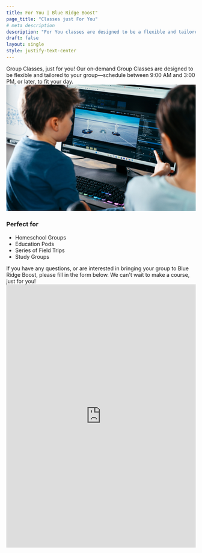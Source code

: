 ```yaml
---
title: For You | Blue Ridge Boost"
page_title: "Classes just For You"
# meta description
description: "For You classes are designed to be a flexible and tailored option for your group of students. "
draft: false
layout: single
style: justify-text-center
---
```

<div class="container py-1 px-3 px-md-4 px-lg-5">
  <div class="row align-items-center g-0">
    <div class="col-12 col-md-6">
      Group Classes, just for you! Our on‑demand Group Classes are designed to be flexible and tailored to your group—schedule between 9:00 AM and 3:00 PM, or later, to fit your day.
    </div>
  </div>
 <div class="row align-items-center g-4 d-none d-md-flex">
    <div class="col-12 col-md-6">
      <img
        src="images/here.jpg"
        class="img-fluid rounded"
        alt="Dorina and Maxwell working on Fortnite game development in Unreal Engine"
      />
    </div>
    <div class="col-12 col-md-6">
      <h3 class="mb-1 mb-md-3 section-title-sm-tight">Perfect for</h3>
      <ul class="feature-list fs-5 mb-0">
        <li>Homeschool Groups</li>
        <li>Education Pods</li>
        <li>Series of Field Trips</li>
        <li>Study Groups</li>
      </ul>
    </div>
  </div>
  <div class="row mt-0">
    <div class="col-12 col-lg-10 col-xl-8">
        If you have any questions, or are interested in bringing your group to Blue Ridge Boost, please fill in the form below.
        We can't wait to make a course, just for you!<br>
      <iframe
        id="JotFormIFrame-252767528606063"
        title="Homeschooling Class/Field Trip Interest Form"
        allow="geolocation; microphone; camera; fullscreen; payment"
        src="https://form.jotform.com/252767528606063"
        frameborder="0"
        style="min-width:100%; max-width:100%; height:700px; border:none;"
        scrolling="no"
      ></iframe>
      <script src="https://cdn.jotfor.ms/s/umd/latest/for-form-embed-handler.js"></script>
      <script>
        window.jotformEmbedHandler(
          "iframe[id='JotFormIFrame-252767528606063']",
          "https://form.jotform.com/"
        );
      </script>
    </div>
  </div>
</div>

<style>
  /* Tighten title spacing only on small screens (below 768px) */
  @media (max-width: 767.98px) {
    .section-title-sm-tight {
      margin-top: 0.25rem !important;
      margin-bottom: 0.25rem !important;
      line-height: 1.2;
    }
    .feature-list {
      margin-top: 0.25rem !important;
    }
  }
</style>